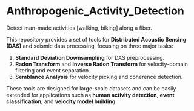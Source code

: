 # Anthropogenic_Activity_Detection
Detect man-made activities [walking, biking] along a fiber.

This repository provides a set of tools for **Distributed Acoustic Sensing (DAS)** and seismic data processing, focusing on three major tasks:

1. **Standard Deviation Downsampling** for DAS preprocessing.
2. **Radon Transform** and **Inverse Radon Transform** for velocity-domain filtering and event separation.
3. **Semblance Analysis** for velocity picking and coherence detection.

These tools are designed for large-scale datasets and can be easily extended for applications such as **human activity detection**, **event classification**, and **velocity model building**.
